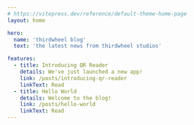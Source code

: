 ```yaml
---
# https://vitepress.dev/reference/default-theme-home-page
layout: home

hero:
  name: 'thirdwheel blog'
  text: 'the latest news from thirdwheel studios'

features:
  - title: Introducing QR Reader
    details: We've just launched a new app!
    link: /posts/introducing-qr-reader
    linkText: Read
  - title: Hello World
    details: Welcome to the blog!
    link: /posts/hello-world
    linkText: Read
---
```

